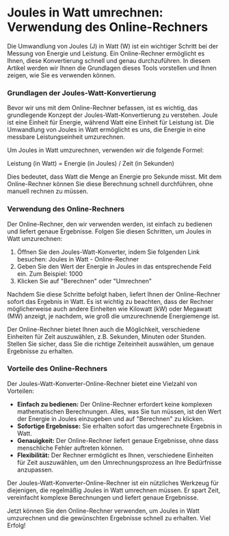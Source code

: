 Joules in Watt umrechnen: Verwendung des Online-Rechners
========================================================

Die Umwandlung von Joules (J) in Watt (W) ist ein wichtiger Schritt bei der Messung von Energie und Leistung. Ein Online-Rechner ermöglicht es Ihnen, diese Konvertierung schnell und genau durchzuführen. In diesem Artikel werden wir Ihnen die Grundlagen dieses Tools vorstellen und Ihnen zeigen, wie Sie es verwenden können.

### Grundlagen der Joules-Watt-Konvertierung

Bevor wir uns mit dem Online-Rechner befassen, ist es wichtig, das grundlegende Konzept der Joules-Watt-Konvertierung zu verstehen. Joule ist eine Einheit für Energie, während Watt eine Einheit für Leistung ist. Die Umwandlung von Joules in Watt ermöglicht es uns, die Energie in eine messbare Leistungseinheit umzurechnen.

Um Joules in Watt umzurechnen, verwenden wir die folgende Formel:

Leistung (in Watt) = Energie (in Joules) / Zeit (in Sekunden)

Dies bedeutet, dass Watt die Menge an Energie pro Sekunde misst. Mit dem Online-Rechner können Sie diese Berechnung schnell durchführen, ohne manuell rechnen zu müssen.

### Verwendung des Online-Rechners

Der Online-Rechner, den wir verwenden werden, ist einfach zu bedienen und liefert genaue Ergebnisse. Folgen Sie diesen Schritten, um Joules in Watt umzurechnen:

1. Öffnen Sie den Joules-Watt-Konverter, indem Sie folgenden Link besuchen: Joules in Watt - Online-Rechner
2. Geben Sie den Wert der Energie in Joules in das entsprechende Feld ein. Zum Beispiel: 1000
3. Klicken Sie auf "Berechnen" oder "Umrechnen"

Nachdem Sie diese Schritte befolgt haben, liefert Ihnen der Online-Rechner sofort das Ergebnis in Watt. Es ist wichtig zu beachten, dass der Rechner möglicherweise auch andere Einheiten wie Kilowatt (kW) oder Megawatt (MW) anzeigt, je nachdem, wie groß die umzurechnende Energiemenge ist.

Der Online-Rechner bietet Ihnen auch die Möglichkeit, verschiedene Einheiten für Zeit auszuwählen, z.B. Sekunden, Minuten oder Stunden. Stellen Sie sicher, dass Sie die richtige Zeiteinheit auswählen, um genaue Ergebnisse zu erhalten.

### Vorteile des Online-Rechners

Der Joules-Watt-Konverter-Online-Rechner bietet eine Vielzahl von Vorteilen:

- **Einfach zu bedienen:** Der Online-Rechner erfordert keine komplexen mathematischen Berechnungen. Alles, was Sie tun müssen, ist den Wert der Energie in Joules einzugeben und auf "Berechnen" zu klicken.
- **Sofortige Ergebnisse:** Sie erhalten sofort das umgerechnete Ergebnis in Watt.
- **Genauigkeit:** Der Online-Rechner liefert genaue Ergebnisse, ohne dass menschliche Fehler auftreten können.
- **Flexibilität:** Der Rechner ermöglicht es Ihnen, verschiedene Einheiten für Zeit auszuwählen, um den Umrechnungsprozess an Ihre Bedürfnisse anzupassen.

Der Joules-Watt-Konverter-Online-Rechner ist ein nützliches Werkzeug für diejenigen, die regelmäßig Joules in Watt umrechnen müssen. Er spart Zeit, vereinfacht komplexe Berechnungen und liefert genaue Ergebnisse.

Jetzt können Sie den Online-Rechner verwenden, um Joules in Watt umzurechnen und die gewünschten Ergebnisse schnell zu erhalten. Viel Erfolg!